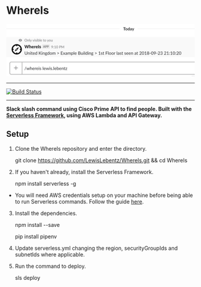 # WhereIs
<p align="center">
  <img src="https://raw.githubusercontent.com/LewisLebentz/lewislebentz.github.io/master/images/Screenshot%202018-09-23%20at%2021.12.42.png" alt="WhereIs - Slack Command"/> 
</p>

---

[![Build Status](https://travis-ci.com/LewisLebentz/WhereIs.svg?token=Usao5Q8RYnzQveEaz7e6&branch=master)](https://travis-ci.com/LewisLebentz/WhereIs)

---

**Slack slash command using Cisco Prime API to find people. Built with the [Serverless Framework](serverless.com), using AWS Lambda and API Gateway.**


Setup
---

1. Clone the WhereIs repository and enter the directory.

    git clone https://github.com/LewisLebentz/WhereIs.git && cd WhereIs

2. If you haven't already, install the Serverless Framework.

    npm install serverless -g
 * You will need AWS credentials setup on your machine before being able to run Serverless commands. Follow the guide [here](https://serverless.com/framework/docs/providers/aws/guide/credentials).

3. Install the dependencies.

    npm install --save

	pip install pipenv

4. Update serverless.yml changing the region, securityGroupIds and subnetIds where applicable.

5. Run the command to deploy.

    sls deploy
